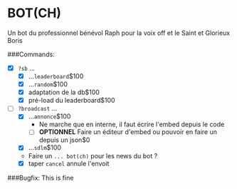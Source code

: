 # BOT(CH)
Un bot du professionnel bénévol Raph pour la voix off et le Saint et Glorieux Boris

###Commands:
- [x] `?sb` ...
  - [x] ...`leaderboard`$100
  - [x] ...`random`$100
  - [x] adaptation de la db$100
  - [x] pré-load du leaderboard$100
  
- [ ] `?broadcast` ...
  - [x] ...`annonce`$100
    - Ne marche que en interne, il faut écrire l'embed depuis le code
    - [ ] **OPTIONNEL** Faire un éditeur d'embed ou pouvoir en faire un depuis un json$0
  - [x] ...`sdlm`$100
  - Faire un `... bot(ch)` pour les news du bot ?
  - [x] taper `cancel` annule l'envoit
  
###Bugfix:
This is fine
